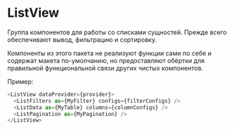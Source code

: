 # ListView

Группа компонентов для работы со списками сущностей. Прежде всего обеспечивают
вывод, фильтрацию и сортировку.

Компоненты из этого пакета не реализуют функции сами по себе и содержат макета
по-умолчанию, но предоставляют обёртки для правильной функциональной связи
других чистых компонентов.

Пример:
```typescript jsx
<ListView dataProvider={provider}>
  <ListFilters as={MyFilter} configs={filterConfigs} />
  <ListData as={MyTable} columns={columnConfigs} />
  <ListPagination as={MyPagination} />
</ListView>
```
